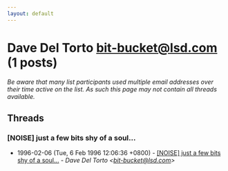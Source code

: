 ```yaml
---
layout: default
---
```


# Dave Del Torto <bit-bucket@lsd.com> (1 posts)

_Be aware that many list participants used multiple email addresses over their time active on the list. As such this page may not contain all threads available._

## Threads

### [NOISE] just a few bits shy of a soul...
+ 1996-02-06 (Tue, 6 Feb 1996 12:06:36 +0800) - [[NOISE] just a few bits shy of a soul...](/archive/1996/02/2ea048438e9437f2496f720ca32745278906b5ee1461e28c810858d60958b902) - _Dave Del Torto \<bit-bucket@lsd.com\>_

